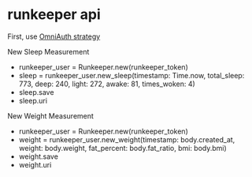 # runkeeper api

First, use [OmniAuth strategy](https://github.com/m4i/omniauth-runkeeper)


New Sleep Measurement

  - runkeeper_user = Runkeeper.new(runkeeper_token) 
  - sleep = runkeeper_user.new_sleep(timestamp: Time.now, total_sleep: 773, deep: 240, light: 272, awake: 81, times_woken: 4)
  - sleep.save
  - sleep.uri
  
New Weight Measurement
  
  - runkeeper_user = Runkeeper.new(runkeeper_token)
  - weight = runkeeper_user.new_weight(timestamp: body.created_at, weight: body.weight, fat_percent: body.fat_ratio, bmi: body.bmi)
  - weight.save
  - weight.uri 

